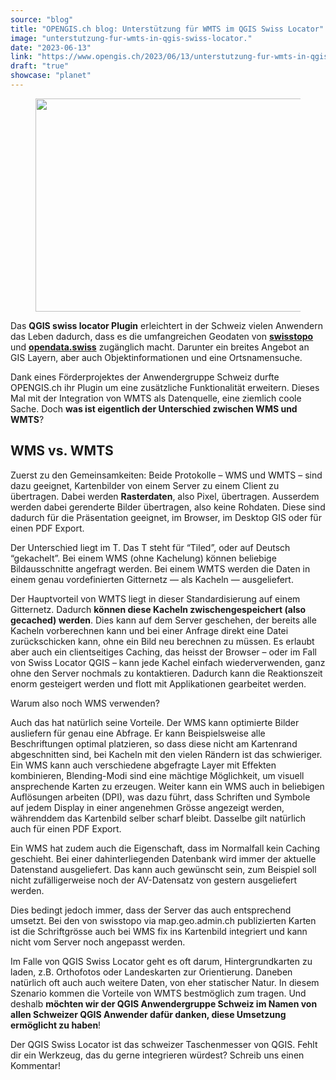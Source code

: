 ```yaml
---
source: "blog"
title: "OPENGIS.ch blog: Unterstützung für WMTS im QGIS Swiss Locator"
image: "unterstutzung-fur-wmts-in-qgis-swiss-locator."
date: "2023-06-13"
link: "https://www.opengis.ch/2023/06/13/unterstutzung-fur-wmts-in-qgis-swiss-locator/"
draft: "true"
showcase: "planet"
---
```


<figure class="wp-block-image size-full"><img data-attachment-id="13791" data-permalink="https://www.opengis.ch/2023/06/13/unterstutzung-fur-wmts-in-qgis-swiss-locator/unnamed/" data-orig-file="https://i0.wp.com/www.opengis.ch/wp-content/uploads/2023/06/unnamed.png?fit=512%2C341&amp;ssl=1" data-orig-size="512,341" data-comments-opened="1" data-image-meta="{&quot;aperture&quot;:&quot;0&quot;,&quot;credit&quot;:&quot;&quot;,&quot;camera&quot;:&quot;&quot;,&quot;caption&quot;:&quot;&quot;,&quot;created_timestamp&quot;:&quot;0&quot;,&quot;copyright&quot;:&quot;&quot;,&quot;focal_length&quot;:&quot;0&quot;,&quot;iso&quot;:&quot;0&quot;,&quot;shutter_speed&quot;:&quot;0&quot;,&quot;title&quot;:&quot;&quot;,&quot;orientation&quot;:&quot;0&quot;}" data-image-title="unnamed" data-image-description="" data-image-caption="" data-medium-file="https://i0.wp.com/www.opengis.ch/wp-content/uploads/2023/06/unnamed.png?fit=300%2C200&amp;ssl=1" data-large-file="https://i0.wp.com/www.opengis.ch/wp-content/uploads/2023/06/unnamed.png?fit=512%2C341&amp;ssl=1" decoding="async" width="512" height="341" src="https://i0.wp.com/www.opengis.ch/wp-content/uploads/2023/06/unnamed.png?resize=512%2C341&#038;ssl=1" alt="" class="wp-image-13791" srcset="https://i0.wp.com/www.opengis.ch/wp-content/uploads/2023/06/unnamed.png?w=512&amp;ssl=1 512w, https://i0.wp.com/www.opengis.ch/wp-content/uploads/2023/06/unnamed.png?resize=300%2C200&amp;ssl=1 300w, https://i0.wp.com/www.opengis.ch/wp-content/uploads/2023/06/unnamed.png?resize=360%2C240&amp;ssl=1 360w" sizes="(max-width: 512px) 100vw, 512px" data-recalc-dims="1" /></figure>



<p>Das <strong>QGIS swiss locator Plugin</strong> erleichtert in der Schweiz vielen Anwendern das Leben dadurch, dass es die umfangreichen Geodaten von <strong><a href="https://www.swisstopo.ch/" data-type="URL" data-id="https://www.swisstopo.ch/">swisstopo</a></strong> und <strong><a href="https://opendata.swiss" data-type="URL" data-id="https://opendata.swiss">opendata.swiss</a></strong> zugänglich macht. Darunter ein breites Angebot an GIS Layern, aber auch Objektinformationen und eine Ortsnamensuche.</p>



<p>Dank eines Förderprojektes der Anwendergruppe Schweiz durfte OPENGIS.ch ihr Plugin um eine zusätzliche Funktionalität erweitern. Dieses Mal mit der Integration von WMTS als Datenquelle, eine ziemlich coole Sache. Doch <strong>was ist eigentlich der Unterschied zwischen WMS und WMTS</strong>?</p>



<h2 class="wp-block-heading">WMS vs. WMTS</h2>



<p>Zuerst zu den Gemeinsamkeiten: Beide Protokolle – WMS und WMTS – sind dazu geeignet, Kartenbilder von einem Server zu einem Client zu übertragen. Dabei werden <strong>Rasterdaten</strong>, also Pixel, übertragen. Ausserdem werden dabei gerenderte Bilder übertragen, also keine Rohdaten. Diese sind dadurch für die Präsentation geeignet, im Browser, im Desktop GIS oder für einen PDF Export.</p>



<p>Der Unterschied liegt im T. Das T steht für “Tiled”, oder auf Deutsch “gekachelt”. Bei einem WMS (ohne Kachelung) können beliebige Bildausschnitte angefragt werden. Bei einem WMTS werden die Daten in einem genau vordefinierten Gitternetz &#8212; als Kacheln &#8212; ausgeliefert.&nbsp;</p>



<p>Der Hauptvorteil von WMTS liegt in dieser Standardisierung auf einem Gitternetz. Dadurch <strong>können diese Kacheln zwischengespeichert (also gecached) werden</strong>. Dies kann auf dem Server geschehen, der bereits alle Kacheln vorberechnen kann und bei einer Anfrage direkt eine Datei zurückschicken kann, ohne ein Bild neu berechnen zu müssen. Es erlaubt aber auch ein clientseitiges Caching, das heisst der Browser – oder im Fall von Swiss Locator QGIS – kann jede Kachel einfach wiederverwenden, ganz ohne den Server nochmals zu kontaktieren. Dadurch kann die Reaktionszeit enorm gesteigert werden und flott mit Applikationen gearbeitet werden.</p>



<p>Warum also noch WMS verwenden?</p>



<p>Auch das hat natürlich seine Vorteile. Der WMS kann optimierte Bilder ausliefern für genau eine Abfrage. Er kann Beispielsweise alle Beschriftungen optimal platzieren, so dass diese nicht am Kartenrand abgeschnitten sind, bei Kacheln mit den vielen Rändern ist das schwieriger. Ein WMS kann auch verschiedene abgefragte Layer mit Effekten kombinieren, Blending-Modi sind eine mächtige Möglichkeit, um visuell ansprechende Karten zu erzeugen. Weiter kann ein WMS auch in beliebigen Auflösungen arbeiten (DPI), was dazu führt, dass Schriften und Symbole auf jedem Display in einer angenehmen Grösse angezeigt werden, währenddem das Kartenbild selber scharf bleibt. Dasselbe gilt natürlich auch für einen PDF Export.</p>



<p>Ein WMS hat zudem auch die Eigenschaft, dass im Normalfall kein Caching geschieht. Bei einer dahinterliegenden Datenbank wird immer der aktuelle Datenstand ausgeliefert. Das kann auch gewünscht sein, zum Beispiel soll nicht zufälligerweise noch der AV-Datensatz von gestern ausgeliefert werden.</p>



<p>Dies bedingt jedoch immer, dass der Server das auch entsprechend umsetzt. Bei den von swisstopo via map.geo.admin.ch publizierten Karten ist die Schriftgrösse auch bei WMS fix ins Kartenbild integriert und kann nicht vom Server noch angepasst werden.</p>



<p>Im Falle von QGIS Swiss Locator geht es oft darum, Hintergrundkarten zu laden, z.B. Orthofotos oder Landeskarten zur Orientierung. Daneben natürlich oft auch auch weitere Daten, von eher statischer Natur. In diesem Szenario kommen die Vorteile von WMTS bestmöglich zum tragen. Und deshalb <strong>möchten wir der QGIS Anwendergruppe Schweiz im Namen von allen Schweizer QGIS Anwender dafür danken, diese Umsetzung ermöglicht zu haben</strong>!</p>



<p>Der QGIS Swiss Locator ist das schweizer Taschenmesser von QGIS. Fehlt dir ein Werkzeug, das du gerne integrieren würdest? Schreib uns einen Kommentar!</p>
